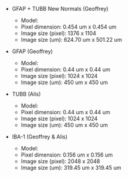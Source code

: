 * GFAP + TUBB New Normals (Geoffrey)
  * Model: 
  * Pixel dimension: 0.454 um x 0.454 um
  * Image size (pixel): 1376 x 1104 
  * Image size (um): 624.70 um x 501.22 um 

* GFAP (Geoffrey)
  * Model: 
  * Pixel dimension: 0.44 um x 0.44 um
  * Image size (pixel): 1024 x 1024 
  * Image size (um): 450 um x 450 um

* TUBB (Alis)
  * Model: 
  * Pixel dimension: 0.44 um x 0.44 um
  * Image size (pixel): 1024 x 1024 
  * Image size (um): 450 um x 450 um

* IBA-1 (Geoffrey & Alis) 
  * Model: 
  * Pixel dimension: 0.156 um x 0.156 um
  * Image size (pixel): 2048 x 2048 
  * Image size (um): 319.45 um x 319.45 um 
  
  
  
  
